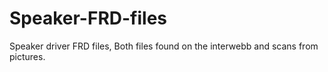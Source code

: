 # Speaker-FRD-files
Speaker driver FRD files, Both files found on the interwebb and scans from pictures.

